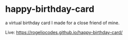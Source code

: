 # happy-birthday-card
a virtual birthday card I made for a close friend of mine.

Live: https://rogeliocodes.github.io/happy-birthday-card/
